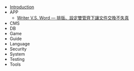 * [Introduction](README.md)
* APP
    * [Writer V.S. Word — 排版、設定雙管齊下讓文件交換不失真](Apps-200807-Writer.md)
* CMS
* DB
* Game
* Guide
* Language
* Security
* System
* Testing
* Tools